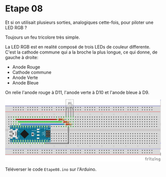 # Etape 08

Et si on utilisait plusieurs sorties, analogiques cette-fois, pour piloter une LED RGB ?

Toujours un feu tricolore très simple.

La LED RGB est en realité composé de trois LEDs de couleur differente. C'est la cathode commune qui a la broche la plus longue, ce qui donne, de gauche à droite:

* Anode Rouge
* Cathode commune
* Anode Verte
* Anode Bleue

On relie l'anode rouge à D11, l'anode verte à D10 et l'anode bleue à D9.

![fritzing](https://github.com/liamjack/AtelierArduino/raw/master/Etape08/Etape08.png)

Téléverser le code `Etape08.ino` sur l'Arduino.